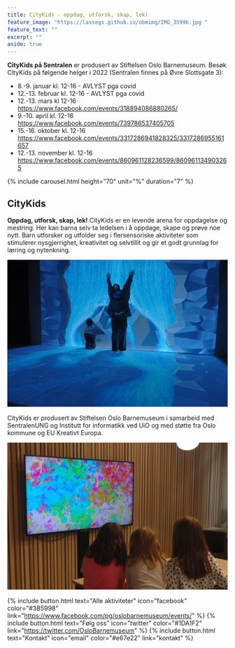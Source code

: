 ```yaml
---
title: CityKids - oppdag, utforsk, skap, lek!
feature_image: "https://lassegs.github.io/obmimg/IMG_3599b.jpg "
feature_text: ""
excerpt: ""
aside: true
---
```

**CityKids på Sentralen** er produsert av Stiftelsen Oslo Barnemuseum. Besøk CityKids på følgende helger i 2022 (Sentralen finnes på Øvre Slottsgate 3):

* 8.-9. januar kl. 12-16 - AVLYST pga covid
* 12.-13. februar kl. 12-16 - AVLYST pga covid
* 12.-13. mars kl 12-16  <https://www.facebook.com/events/318894086880265/>
* 9.-10. april kl. 12-16 <https://www.facebook.com/events/739786537405705>
* 15.-16. oktober kl. 12-16 <https://www.facebook.com/events/3317286941828325/3317286955161657>
* 12.-13. november kl. 12-16 <https://www.facebook.com/events/860961128236599/860961134903265>

{% include carousel.html height="70" unit="%" duration="7" %}

## CityKids

**Oppdag, utforsk, skap, lek!** CityKids er en levende arena for oppdagelse og mestring. Her kan barna selv ta ledelsen i å oppdage, skape og prøve noe nytt. Barn utforsker og utfolder seg i flersensoriske aktiviteter som stimulerer nysgjerrighet, kreativitet og selvtillit og gir et godt grunnlag for læring og nytenkning.

![Virtual reality fossefall](https://raw.githubusercontent.com/lassegs/obmimg/master/waterfall.jpg)

CityKids er produsert av Stiftelsen Oslo Barnemuseum i samarbeid med SentralenUNG og Institutt for informatikk ved UiO og med støtte fra Oslo kommune og EU Kreativt Europa.

![Videoinstallasjon](https://raw.githubusercontent.com/lassegs/obmimg/master/P4080058.jpg)

{% include button.html text="Alle aktiviteter" icon="facebook" color="#3B5998" link="https://www.facebook.com/pg/oslobarnemuseum/events/" %} {% include button.html text="Følg oss" icon="twitter" color="#1DA1F2" link="https://twitter.com/OsloBarnemuseum" %} {% include button.html text="Kontakt" icon="email" color="#e67e22" link="kontakt" %}